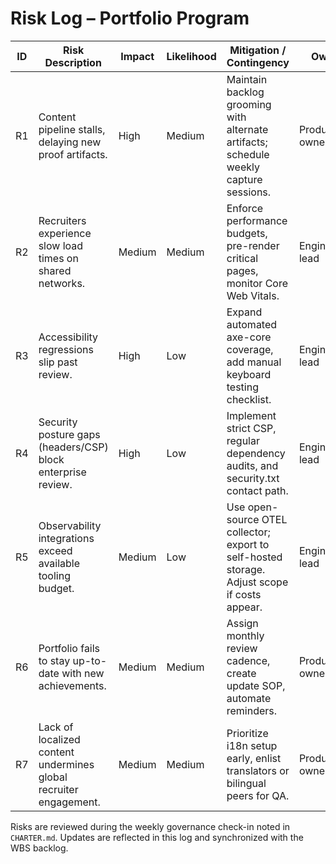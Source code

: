 # Risk Log – Portfolio Program

| ID | Risk Description | Impact | Likelihood | Mitigation / Contingency | Owner | Status |
| --- | --- | --- | --- | --- | --- | --- |
| R1 | Content pipeline stalls, delaying new proof artifacts. | High | Medium | Maintain backlog grooming with alternate artifacts; schedule weekly capture sessions. | Product owner | Open |
| R2 | Recruiters experience slow load times on shared networks. | Medium | Medium | Enforce performance budgets, pre-render critical pages, monitor Core Web Vitals. | Engineering lead | Open |
| R3 | Accessibility regressions slip past review. | High | Low | Expand automated axe-core coverage, add manual keyboard testing checklist. | Engineering lead | Open |
| R4 | Security posture gaps (headers/CSP) block enterprise review. | High | Low | Implement strict CSP, regular dependency audits, and security.txt contact path. | Engineering lead | Open |
| R5 | Observability integrations exceed available tooling budget. | Medium | Low | Use open-source OTEL collector; export to self-hosted storage. Adjust scope if costs appear. | Engineering lead | Monitoring |
| R6 | Portfolio fails to stay up-to-date with new achievements. | Medium | Medium | Assign monthly review cadence, create update SOP, automate reminders. | Product owner | Open |
| R7 | Lack of localized content undermines global recruiter engagement. | Medium | Medium | Prioritize i18n setup early, enlist translators or bilingual peers for QA. | Product owner | Open |

Risks are reviewed during the weekly governance check-in noted in `CHARTER.md`. Updates are reflected in this log and synchronized with the WBS backlog.
